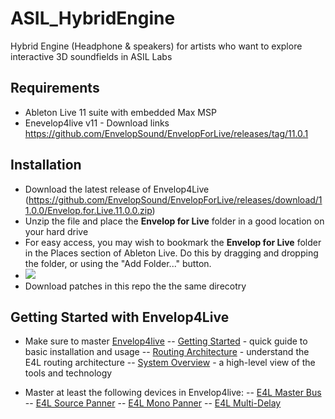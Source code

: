 # ASIL_HybridEngine
Hybrid Engine (Headphone &amp; speakers) for artists who want to explore interactive 3D soundfields in ASIL Labs

## Requirements
- Ableton Live 11 suite with embedded Max MSP
- Enevelop4live v11 - Download links https://github.com/EnvelopSound/EnvelopForLive/releases/tag/11.0.1

## Installation
* Download the latest release of Envelop4Live (https://github.com/EnvelopSound/EnvelopForLive/releases/download/11.0.0/Envelop.for.Live.11.0.0.zip)
* Unzip the file and place the **Envelop for Live** folder in a good location on your hard drive
* For easy access, you may wish to bookmark the **Envelop for Live** folder in the Places section of Ableton Live. Do this by dragging and dropping the folder, or using the "Add Folder..." button.
* <img src="https://github.com/EnvelopSound/EnvelopForLive/raw/master/doc/E4L-Master-Bus.png"/>
* Download patches in this repo the the same direcotry

## Getting Started with Envelop4Live
- Make sure to master [Envelop4live](https://github.com/EnvelopSound/EnvelopForLive/wiki)
-- [Getting Started](https://github.com/EnvelopSound/EnvelopForLive/wiki/Getting-Started) - quick guide to basic installation and usage
-- [Routing Architecture](https://github.com/EnvelopSound/EnvelopForLive/wiki/Routing-Architecture) - understand the E4L routing architecture
-- [System Overview](https://github.com/EnvelopSound/EnvelopForLive/wiki/System-Overview) - a high-level view of the tools and technology

- Master at least the following devices in Envelop4live:
-- [E4L Master Bus](https://github.com/EnvelopSound/EnvelopForLive/wiki/E4L-Master-Bus) 
-- [E4L Source Panner](https://github.com/EnvelopSound/EnvelopForLive/wiki/E4L-Source-Panner)
-- [E4L Mono Panner](https://github.com/EnvelopSound/EnvelopForLive/wiki/E4L-Mono-Panner)
-- [E4L Multi-Delay](https://github.com/EnvelopSound/EnvelopForLive/wiki/E4L-Multi-Delay)

